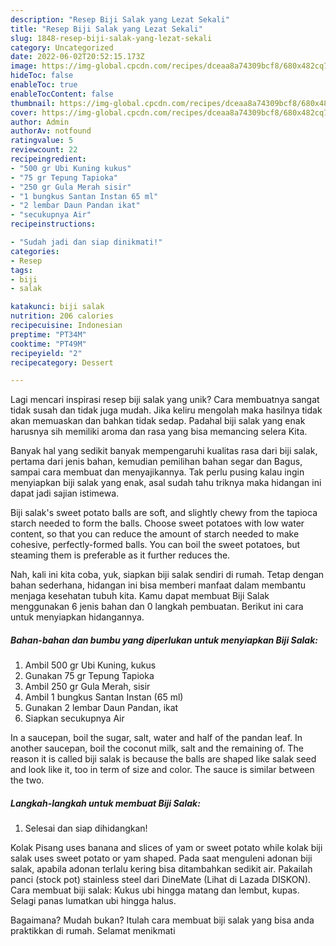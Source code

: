 ```yaml
---
description: "Resep Biji Salak yang Lezat Sekali"
title: "Resep Biji Salak yang Lezat Sekali"
slug: 1848-resep-biji-salak-yang-lezat-sekali
category: Uncategorized
date: 2022-06-02T20:52:15.173Z
image: https://img-global.cpcdn.com/recipes/dceaa8a74309bcf8/680x482cq70/biji-salak-foto-resep-utama.jpg
hideToc: false
enableToc: true
enableTocContent: false
thumbnail: https://img-global.cpcdn.com/recipes/dceaa8a74309bcf8/680x482cq70/biji-salak-foto-resep-utama.jpg
cover: https://img-global.cpcdn.com/recipes/dceaa8a74309bcf8/680x482cq70/biji-salak-foto-resep-utama.jpg
author: Admin
authorAv: notfound
ratingvalue: 5
reviewcount: 22
recipeingredient:
- "500 gr Ubi Kuning kukus"
- "75 gr Tepung Tapioka"
- "250 gr Gula Merah sisir"
- "1 bungkus Santan Instan 65 ml"
- "2 lembar Daun Pandan ikat"
- "secukupnya Air"
recipeinstructions:

- "Sudah jadi dan siap dinikmati!"
categories:
- Resep
tags:
- biji
- salak

katakunci: biji salak 
nutrition: 206 calories
recipecuisine: Indonesian
preptime: "PT34M"
cooktime: "PT49M"
recipeyield: "2"
recipecategory: Dessert

---
```





Lagi mencari inspirasi resep biji salak yang unik? Cara membuatnya sangat tidak susah dan tidak juga mudah. Jika keliru mengolah maka hasilnya tidak akan memuaskan dan bahkan tidak sedap. Padahal biji salak yang enak harusnya sih memiliki aroma dan rasa yang bisa memancing selera Kita.





Banyak hal yang sedikit banyak mempengaruhi kualitas rasa dari biji salak, pertama dari jenis bahan, kemudian pemilihan bahan segar dan Bagus, sampai cara membuat dan menyajikannya. Tak perlu pusing kalau ingin menyiapkan biji salak yang enak,      asal sudah tahu triknya maka hidangan ini dapat jadi sajian istimewa.














Biji salak&#39;s sweet potato balls are soft, and slightly chewy from the tapioca starch needed to form the balls. Choose sweet potatoes with low water content, so that you can reduce the amount of starch needed to make cohesive, perfectly-formed balls. You can boil the sweet potatoes, but steaming them is preferable as it further reduces the.






Nah, kali ini kita coba, yuk, siapkan biji salak sendiri di rumah. Tetap dengan bahan sederhana, hidangan ini bisa memberi manfaat dalam membantu menjaga kesehatan tubuh kita. Kamu dapat membuat Biji Salak menggunakan 6 jenis bahan dan 0 langkah pembuatan. Berikut ini cara untuk menyiapkan hidangannya.

<!--inarticleads1-->

##### Bahan-bahan dan bumbu yang diperlukan untuk menyiapkan Biji Salak:

1. Ambil 500 gr Ubi Kuning, kukus
1. Gunakan 75 gr Tepung Tapioka
1. Ambil 250 gr Gula Merah, sisir
1. Ambil 1 bungkus Santan Instan (65 ml)
1. Gunakan 2 lembar Daun Pandan, ikat
1. Siapkan secukupnya Air


In a saucepan, boil the sugar, salt, water and half of the pandan leaf. In another saucepan, boil the coconut milk, salt and the remaining of. The reason it is called biji salak is because the balls are shaped like salak seed and look like it, too in term of size and color. The sauce is similar between the two. 

<!--inarticleads2-->

##### Langkah-langkah untuk membuat Biji Salak:


1. Selesai dan siap dihidangkan!

Kolak Pisang uses banana and slices of yam or sweet potato while kolak biji salak uses sweet potato or yam shaped. Pada saat menguleni adonan biji salak, apabila adonan terlalu kering bisa ditambahkan sedikit air. Pakailah panci (stock pot) stainless steel dari DineMate (Lihat di Lazada DISKON). Cara membuat biji salak: Kukus ubi hingga matang dan lembut, kupas. Selagi panas lumatkan ubi hingga halus. 

Bagaimana? Mudah bukan? Itulah cara membuat biji salak yang bisa anda praktikkan di rumah. Selamat menikmati
